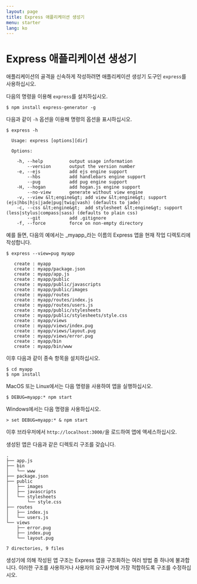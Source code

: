 ```yaml
---
layout: page
title: Express 애플리케이션 생성기
menu: starter
lang: ko
---
```


# Express 애플리케이션 생성기

애플리케이션의 골격을 신속하게 작성하려면 애플리케이션 생성기 도구인 `express`를 사용하십시오.

다음의 명령을 이용해 `express`를 설치하십시오.

```console
$ npm install express-generator -g
```

다음과 같이 `-h` 옵션을 이용해 명령의 옵션을 표시하십시오.

```console
$ express -h

  Usage: express [options][dir]

  Options:

    -h, --help          output usage information
        --version       output the version number
    -e, --ejs           add ejs engine support
        --hbs           add handlebars engine support
        --pug           add pug engine support
    -H, --hogan         add hogan.js engine support
        --no-view       generate without view engine
    -v, --view &lt;engine&gt; add view &lt;engine&gt; support (ejs|hbs|hjs|jade|pug|twig|vash) (defaults to jade)
    -c, --css &lt;engine&gt;  add stylesheet &lt;engine&gt; support (less|stylus|compass|sass) (defaults to plain css)
        --git           add .gitignore
    -f, --force         force on non-empty directory
```

예를 들면, 다음의 예에서는 _myapp_라는 이름의 Express 앱을 현재 작업 디렉토리에 작성합니다.

```console
$ express --view=pug myapp

   create : myapp
   create : myapp/package.json
   create : myapp/app.js
   create : myapp/public
   create : myapp/public/javascripts
   create : myapp/public/images
   create : myapp/routes
   create : myapp/routes/index.js
   create : myapp/routes/users.js
   create : myapp/public/stylesheets
   create : myapp/public/stylesheets/style.css
   create : myapp/views
   create : myapp/views/index.pug
   create : myapp/views/layout.pug
   create : myapp/views/error.pug
   create : myapp/bin
   create : myapp/bin/www
```

이후 다음과 같이 종속 항목을 설치하십시오.

```console
$ cd myapp
$ npm install
```

MacOS 또는 Linux에서는 다음 명령을 사용하여 앱을 실행하십시오.

```console
$ DEBUG=myapp:* npm start
```

Windows에서는 다음 명령을 사용하십시오.

```console
> set DEBUG=myapp:* & npm start
```

이후 브라우저에서 `http://localhost:3000/`을 로드하여 앱에 액세스하십시오.

생성된 앱은 다음과 같은 디렉토리 구조를 갖습니다.

```console
.
├── app.js
├── bin
│   └── www
├── package.json
├── public
│   ├── images
│   ├── javascripts
│   └── stylesheets
│       └── style.css
├── routes
│   ├── index.js
│   └── users.js
└── views
    ├── error.pug
    ├── index.pug
    └── layout.pug

7 directories, 9 files
```

<div class="doc-box doc-info" markdown="1">
생성기에 의해 작성된 앱 구조는 Express 앱을 구조화하는 여러 방법 중 하나에 불과합니다. 이러한 구조를 사용하거나 사용자의 요구사항에 가장 적합하도록 구조를 수정하십시오.
</div>
